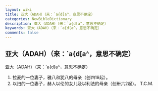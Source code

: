 ```yaml
---
layout: wiki
title: 亚大（ADAH）（来：`a{d[a^，意思不确定）
categories: NewBibleDictionary
description: 亚大（ADAH）（来：`a{d[a^，意思不确定）
keywords: 亚大（ADAH）（来：`a{d[a^，意思不确定）
comments: false
---
```


## 亚大（ADAH）（来：`a{d[a^，意思不确定）



亚大（ADAH）（来：`a{d[a^，意思不确定）
1. 拉麦的一位妻子，雅八和犹八的母亲（创四19起）。
2. 以扫的一位妻子，赫人以伦的女儿及以利法的母亲（创卅六2起）。
T.C.M.




